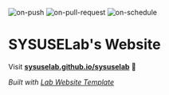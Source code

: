 
  ![on-push](../../actions/workflows/on-push.yaml/badge.svg)
  ![on-pull-request](../../actions/workflows/on-pull-request.yaml/badge.svg)
  ![on-schedule](../../actions/workflows/on-schedule.yaml/badge.svg)

  # SYSUSELab's Website

  Visit **[sysuselab.github.io/sysuselab](https://sysuselab.github.io/sysuselab)** 🚀

  _Built with [Lab Website Template](https://greene-lab.gitbook.io/lab-website-template-docs)_
